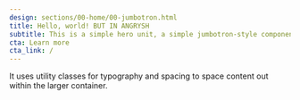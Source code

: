 ```yaml
---
design: sections/00-home/00-jumbotron.html
title: Hello, world! BUT IN ANGRYSH
subtitle: This is a simple hero unit, a simple jumbotron-style component for calling extra attention to featured content or information.
cta: Learn more
cta_link: /
---
```


It uses utility classes for typography and spacing to space content out within the larger container.
